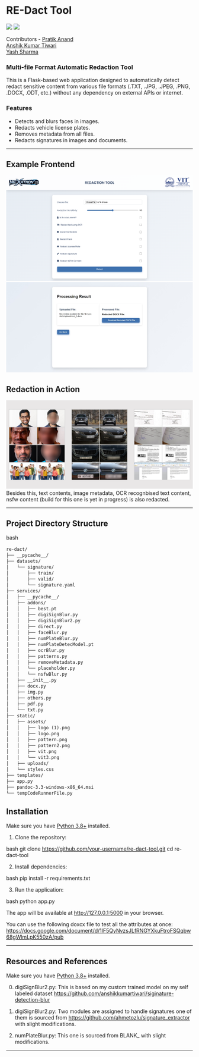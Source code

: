 # RE-Dact Tool

<p>
  <img src="https://upload.wikimedia.org/wikipedia/commons/thumb/3/31/Python-logo.png/219px-Python-logo.png" height="60">
  <img src="https://logowik.com/content/uploads/images/flask3998.jpg" height="60">
</p>

Contributors - 
<a href="https://github.com/user-pratik">      Pratik Anand</a><br>
<a href="https://github.com/anshikkumartiwari">       Anshik Kumar Tiwari</a><br>
<a href="">       Yash Sharma</a><br>

### Multi-file Format Automatic Redaction Tool

This is a Flask-based web application designed to automatically detect redact sensitive content from various file formats (.TXT, .JPG, .JPEG, .PNG, .DOCX, .ODT, etc.) without any dependency on external APIs or internet.

### Features

- Detects and blurs faces in images.
- Redacts vehicle license plates.
- Removes metadata from all files.
- Redacts signatures in images and documents.

---

## Example Frontend

![Frontend](Screenshot1.png)
![Frontend](Screenshot2.jpeg)

## Redaction in Action

![Demo image](redact_facecarsig.png)
Besides this, text contents, image metadata, OCR recognbised text content, nsfw content (build for this one is yet in progress) is also redacted.

---

## Project Directory Structure

bash 
```
re-dact/
├── __pycache__/
├── datasets/
│   └── signature/
│       ├── train/
│       ├── valid/
│       └── signature.yaml
├── services/
│   ├── __pycache__/
│   ├── addons/
│   │   ├── best.pt
│   │   ├── digiSignBlur.py
│   │   ├── digiSignBlur2.py
│   │   ├── direct.py
│   │   ├── faceBlur.py
│   │   ├── numPlateBlur.py
│   │   ├── numPlateDetecModel.pt
│   │   ├── ocrBlur.py
│   │   ├── patterns.py
│   │   ├── removeMetadata.py
│   │   └── placeholder.py
│   │   └── nsfwBlur.py
│   ├── __init__.py
│   ├── docx.py
│   ├── img.py
│   ├── others.py
│   ├── pdf.py
│   └── txt.py
├── static/
│   ├── assets/
│   │   ├── logo (1).png
│   │   ├── logo.png
│   │   ├── pattern.png
│   │   ├── pattern2.png
│   │   ├── vit.png
│   │   └── vit3.png
│   ├── uploads/
│   └── styles.css
├── templates/
├── app.py
├── pandoc-3.3-windows-x86_64.msi
└── tempCodeRunnerFile.py
```

## Installation

Make sure you have [Python 3.8+](https://www.python.org/) installed.

1. Clone the repository:

bash
git clone https://github.com/your-username/re-dact-tool.git
cd re-dact-tool


2. Install dependencies:

bash
pip install -r requirements.txt 


3. Run the application:

bash
python app.py


The app will be available at http://127.0.0.1:5000 in your browser.

You can use the following doxcx file to test all the attributes at once: https://docs.google.com/document/d/1lF5QyNvzsJLfRNGYXkuFtroFSQqbw68gWlmLpK550zA/pub

---

## Resources and References

Make sure you have [Python 3.8+](https://www.python.org/) installed.



0. digiSignBlur2.py:
This is based on my custom trained model on my self labeled dataset https://github.com/anshikkumartiwari/siginature-detection-blur 

1. digiSignBlur2.py:
Two modules are assigned to handle signatures one of them is sourced from https://github.com/ahmetozlu/signature_extractor with slight modifications.

2. numPlateBlur.py:
This one is sourced from BLANK_ with slight modifications.



---
